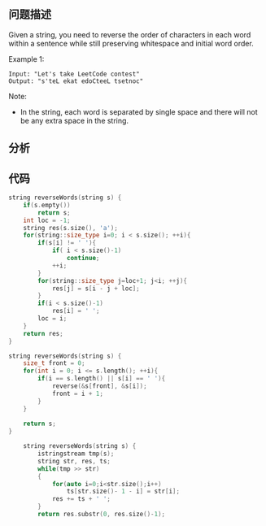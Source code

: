 ## 问题描述
Given a string, you need to reverse the order of characters in each word within a sentence while still preserving whitespace and initial word order.

Example 1:
```
Input: "Let's take LeetCode contest"
Output: "s'teL ekat edoCteeL tsetnoc"
```
Note:
- In the string, each word is separated by single space and there will not be any extra space in the string.

## 分析


## 代码

```cpp
string reverseWords(string s) {
    if(s.empty())
        return s;
    int loc = -1;
    string res(s.size(), 'a');
    for(string::size_type i=0; i < s.size(); ++i){
        if(s[i] != ' '){
            if( i < s.size()-1)
                continue;
            ++i;
        }
        for(string::size_type j=loc+1; j<i; ++j){
            res[j] = s[i - j + loc]; 
        }
        if(i < s.size()-1)
            res[i] = ' ';
        loc = i;
    }
    return res;    
}
```

```cpp
string reverseWords(string s) {
    size_t front = 0;
    for(int i = 0; i <= s.length(); ++i){
        if(i == s.length() || s[i] == ' '){
            reverse(&s[front], &s[i]);
            front = i + 1;
        }
    }
    
    return s;
}
```

```cpp
    string reverseWords(string s) {
        istringstream tmp(s);
        string str, res, ts;
        while(tmp >> str)
        {
            for(auto i=0;i<str.size();i++)
                ts[str.size()- 1 - i] = str[i];
            res += ts + ' ';
        }
        return res.substr(0, res.size()-1);
```